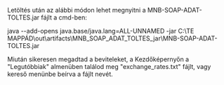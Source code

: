 Letöltés után az alábbi módon lehet megnyitni a MNB-SOAP-ADAT-TOLTES.jar fájlt a cmd-ben: 

java --add-opens java.base/java.lang=ALL-UNNAMED -jar C:\TE MAPPÁD\out\artifacts\MNB_SOAP_ADAT_TOLTES_jar\MNB-SOAP-ADAT-TOLTES.jar

Miután sikeresen megadtad a beviteleket, a Kezdőképernyőn a "Legutóbbiak" almenüben találod meg "exchange_rates.txt" fájlt, vagy kereső menünbe beírva a fájlt nevét.
